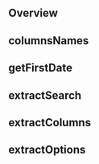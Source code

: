 ## Overview


## columnsNames

## getFirstDate

## extractSearch

## extractColumns

## extractOptions
